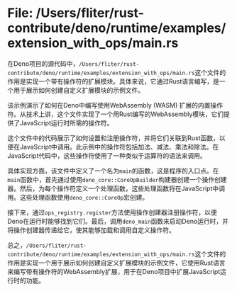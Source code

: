 # File: /Users/fliter/rust-contribute/deno/runtime/examples/extension_with_ops/main.rs

在Deno项目的源代码中，`/Users/fliter/rust-contribute/deno/runtime/examples/extension_with_ops/main.rs`这个文件的作用是实现一个带有操作符的扩展模块。具体来说，它通过Rust语言编写，是一个用于展示如何创建自定义扩展模块的示例文件。

该示例演示了如何在Deno中编写使用WebAssembly (WASM) 扩展的内置操作符。从技术上讲，这个文件实现了一个用Rust编写的WebAssembly模块，它们提供了JavaScript运行时所需的操作符。

这个文件中的代码展示了如何设置和注册操作符，并将它们关联到Rust函数，以便在JavaScript中调用。此示例中的操作符包括加法、减法、乘法和除法。在JavaScript代码中，这些操作符使用了一种类似于运算符的语法来调用。

具体实现方面，该文件中定义了一个名为`main`的函数，这是程序的入口点。在`main`函数中，首先通过使用`deno_core::CoreOpBuilder`构建器创建一个操作创建器。然后，为每个操作符定义一个处理函数，这些处理函数将在JavaScript中调用。这些处理函数使用`deno_core::CoreOp`宏创建。

接下来，通过`ops_registry.register`方法使用操作创建器注册操作符，以便Deno在运行时能够找到它们。最后，调用`deno_main`函数来启动Deno运行时，并将操作创建器传递给它，使其能够加载和调用自定义操作符。

总之，`/Users/fliter/rust-contribute/deno/runtime/examples/extension_with_ops/main.rs`这个文件的作用是实现一个用于展示如何创建自定义扩展模块的示例文件，它使用Rust语言来编写带有操作符的WebAssembly扩展，用于在Deno项目中扩展JavaScript运行时的功能。

